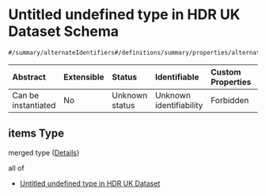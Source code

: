 # Untitled undefined type in HDR UK Dataset Schema

```txt
#/summary/alternateIdentifiers#/definitions/summary/properties/alternateIdentifiers/anyOf/1/items
```



| Abstract            | Extensible | Status         | Identifiable            | Custom Properties | Additional Properties | Access Restrictions | Defined In                                                                                        |
| :------------------ | :--------- | :------------- | :---------------------- | :---------------- | :-------------------- | :------------------ | :------------------------------------------------------------------------------------------------ |
| Can be instantiated | No         | Unknown status | Unknown identifiability | Forbidden         | Allowed               | none                | [dataset.schema.json*](../../../schema/dataset/latest/dataset.schema.json "open original schema") |

## items Type

merged type ([Details](dataset-definitions-summary-properties-alternate-dataset-identifiers-anyof-1-items.md))

all of

*   [Untitled undefined type in HDR UK Dataset](dataset-definitions-summary-properties-alternate-dataset-identifiers-anyof-1-items-allof-0.md "check type definition")
